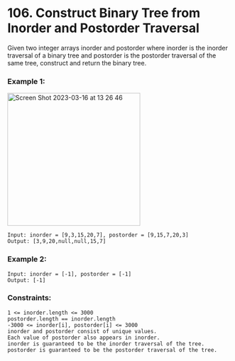 # 106. Construct Binary Tree from Inorder and Postorder Traversal
Given two integer arrays inorder and postorder where inorder is the inorder traversal of a binary tree and postorder is the postorder traversal of the same tree, construct and return the binary tree.

 

### Example 1:
<img width="299" alt="Screen Shot 2023-03-16 at 13 26 46" src="https://user-images.githubusercontent.com/38793933/225514384-7bba5754-f118-4f07-b506-624ee25ecc33.png">

```
Input: inorder = [9,3,15,20,7], postorder = [9,15,7,20,3]
Output: [3,9,20,null,null,15,7]
```
### Example 2:
```
Input: inorder = [-1], postorder = [-1]
Output: [-1]
```
 

### Constraints:
```
1 <= inorder.length <= 3000
postorder.length == inorder.length
-3000 <= inorder[i], postorder[i] <= 3000
inorder and postorder consist of unique values.
Each value of postorder also appears in inorder.
inorder is guaranteed to be the inorder traversal of the tree.
postorder is guaranteed to be the postorder traversal of the tree.
```
